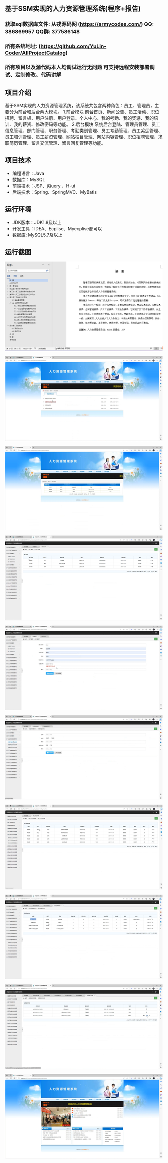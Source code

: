 ## 基于SSM实现的人力资源管理系统(程序+报告)

###  获取sql数据库文件: 从戎源码网 (https://armycodes.com/) QQ: 386869957 QQ群: 377586148
###  所有系统地址: (https://github.com/YuLin-Coder/AllProjectCatalog) 
###  所有项目以及源代码本人均调试运行无问题 可支持远程安装部署调试、定制修改、代码讲解

## 项目介绍
基于SSM实现的人力资源管理系统，该系统共包含两种角色：员工、管理员，主要分为前台和后台两大模块。
1.前台模块
前台首页、新闻公告、员工活动、职位招聘、留言板、用户注册、用户登录、个人中心、我的考勤、我的奖惩、我的培训、我的薪资、修改密码等功能。
2.后台模块
系统后台登陆、管理员管理、员工信息管理、部门管理、职务管理、考勤类别管理、员工考勤管理、员工奖惩管理、员工培训管理、员工薪资管理、网站栏目管理、网站内容管理、职位招聘管理、求职简历管理、留言交流管理、留言回复管理等功能。

## 项目技术
- 编程语言：Java
- 数据库：MySQL
- 前端技术：JSP、jQuery 、H-ui
- 后端技术：Spring、SpringMVC、MyBatis

## 运行环境
- JDK版本：JDK1.8及以上
- 开发工具：IDEA、Ecplise、Myecplise都可以
- 数据库: MySQL5.7及以上

## 运行截图
![](screenshot/1.png)

![](screenshot/2.png)

![](screenshot/3.png)

![](screenshot/4.png)

![](screenshot/5.png)

![](screenshot/6.png)

![](screenshot/7.png)

![](screenshot/8.png)

![](screenshot/9.png)

![](screenshot/10.png)